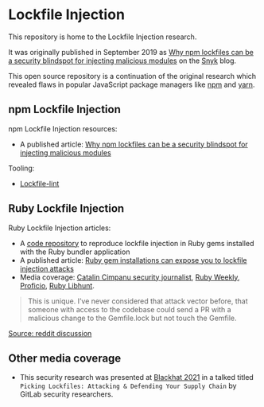 # Lockfile Injection

This repository is home to the Lockfile Injection research.

It was originally published in September 2019 as [Why npm lockfiles can be a security blindspot for injecting malicious modules](https://snyk.io/blog/why-npm-lockfiles-can-be-a-security-blindspot-for-injecting-malicious-modules/) on the [Snyk](https://snyk.io) blog.

This open source repository is a continuation of the original research which revealed flaws in popular JavaScript package managers like [npm](https://www.npmjs.com) and [yarn](https://yarnpkg.com).

## npm Lockfile Injection 

npm Lockfile Injection resources:

- A published article: [Why npm lockfiles can be a security blindspot for injecting malicious modules](https://snyk.io/blog/why-npm-lockfiles-can-be-a-security-blindspot-for-injecting-malicious-modules/)

Tooling:

- [Lockfile-lint](https://github.com/lirantal/lockfile-lint)

## Ruby Lockfile Injection

Ruby Lockfile Injection articles:

- A [code repository](./ruby) to reproduce lockfile injection in Ruby gems installed with the Ruby bundler application
- A published article: [Ruby gem installations can expose you to lockfile injection attacks](https://snyk.io/blog/ruby-gem-installation-lockfile-injection-attacks)
- Media coverage: [Catalin Cimpanu security journalist](https://twitter.com/campuscodi/status/1560257203902169097?s=20&t=-tBL0PC0IooTP3RZEj3QrA), [Ruby Weekly](https://twitter.com/RubyDiscussions/status/1560483702060220417?s=20&t=-tBL0PC0IooTP3RZEj3QrA), [Proficio](https://twitter.com/proficioinc/status/1560537061291044864?s=20&t=-tBL0PC0IooTP3RZEj3QrA), [Ruby Libhunt](https://twitter.com/RubyLibHunt/status/1560402932134121472?s=20&t=-tBL0PC0IooTP3RZEj3QrA).

> This is unique. I’ve never considered that attack vector before, that someone with access to the codebase could send a PR with a malicious change to the Gemfile.lock but not touch the Gemfile.

[Source: reddit discussion](https://www.reddit.com/r/ruby/comments/wrkdnd/comment/ikvit8r/?utm_source=reddit&utm_medium=web2x&context=3)

## Other media coverage

- This security research was presented at [Blackhat 2021](https://www.blackhat.com/eu-21/briefings/schedule/#picking-lockfiles--attacking--defending-your-supply-chain-24844) in a talked titled `Picking Lockfiles: Attacking & Defending Your Supply Chain` by GitLab security researchers.
